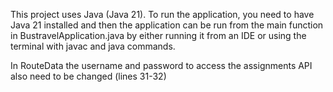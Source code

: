 This project uses Java (Java 21).
To run the application, you need to have Java 21 installed and then the application can be run from the main function in BustravelApplication.java by either running it from an IDE or using the terminal with javac and java commands.

In RouteData the username and password to access the assignments API also need to be changed (lines 31-32)